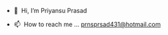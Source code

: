- 👋 &nbsp;Hi, I’m Priyansu Prasad

- 📫 &nbsp;How to reach me ... prnsprsad431@hotmail.com

<!---
Priyansu431/Priyansu431 is a ✨ special ✨ repository because its `README.md` (this file) appears on your GitHub profile.
You can click the Preview link to take a look at your changes.
--->
